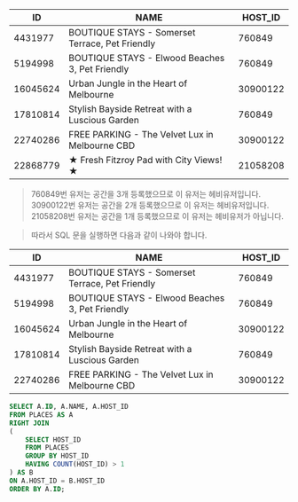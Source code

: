 
|ID|NAME|HOST_ID|
|-|-|-|
|4431977|BOUTIQUE STAYS - Somerset Terrace, Pet Friendly|760849|
|5194998|	BOUTIQUE STAYS - Elwood Beaches 3, Pet Friendly	|760849|
|16045624	|Urban Jungle in the Heart of Melbourne|	30900122|
|17810814|	Stylish Bayside Retreat with a Luscious Garden	|760849|
|22740286|	FREE PARKING - The Velvet Lux in Melbourne CBD	|30900122|
|22868779|	★ Fresh Fitzroy Pad with City Views! ★	|21058208|

> 760849번 유저는 공간을 3개 등록했으므로 이 유저는 헤비유저입니다.<br>
30900122번 유저는 공간을 2개 등록했으므로 이 유저는 헤비유저입니다.<br>
21058208번 유저는 공간을 1개 등록했으므로 이 유저는 헤비유저가 아닙니다.<br>

> 따라서 SQL 문을 실행하면 다음과 같이 나와야 합니다.

|ID|	NAME|	HOST_ID|
|-|-|-|
|4431977|	BOUTIQUE STAYS - Somerset Terrace, Pet Friendly	|760849|
|5194998|	BOUTIQUE STAYS - Elwood Beaches 3, Pet Friendly	|760849|
|16045624|	Urban Jungle in the Heart of Melbourne|	30900122|
|17810814|	Stylish Bayside Retreat with a Luscious Garden	|760849|
|22740286|	FREE PARKING - The Velvet Lux in Melbourne CBD	|30900122|


```sql
SELECT A.ID, A.NAME, A.HOST_ID
FROM PLACES AS A
RIGHT JOIN
(
    SELECT HOST_ID
    FROM PLACES
    GROUP BY HOST_ID
    HAVING COUNT(HOST_ID) > 1
) AS B
ON A.HOST_ID = B.HOST_ID
ORDER BY A.ID;
```